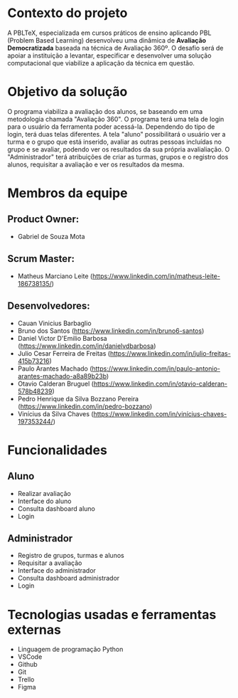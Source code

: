 # Contexto do projeto

A PBLTeX, especializada em cursos práticos de ensino aplicando PBL (Problem Based Learning) desenvolveu uma dinâmica de **Avaliação Democratizada** baseada na técnica de Avaliação 360º. O desafio será de apoiar a instituição a levantar, especificar e desenvolver uma solução computacional que viabilize a aplicação da técnica em questão.

# Objetivo da solução

O programa viabiliza a avaliação dos alunos, se baseando em uma metodologia chamada "Avaliação 360". O programa terá uma tela de login para o usuário da ferramenta poder acessá-la. Dependendo do tipo de login, terá duas telas diferentes. A tela "aluno" possibilitará o usuário ver a turma e o grupo que está inserido, avaliar as outras pessoas incluídas no grupo e se avaliar, podendo ver os resultados da sua própria avalialiação. O "Administrador" terá atribuições de criar as turmas, grupos e o registro dos alunos, requisitar a avaliação e ver os resultados da mesma.

# Membros da equipe

## Product Owner:

- Gabriel de Souza Mota

## Scrum Master:

- Matheus Marciano Leite (https://www.linkedin.com/in/matheus-leite-186738135/)

## Desenvolvedores:

- Cauan Vinicius Barbaglio
- Bruno dos Santos (https://www.linkedin.com/in/bruno6-santos)
- Daniel Victor D'Emilio Barbosa (https://www.linkedin.com/in/danielvdbarbosa)
- Julio Cesar Ferreira de Freitas (https://www.linkedin.com/in/julio-freitas-415b73216)
- Paulo Arantes Machado (https://www.linkedin.com/in/paulo-antonio-arantes-machado-a8a89b23b)
- Otavio Calderan Bruguel (https://www.linkedin.com/in/otavio-calderan-578b48239)
- Pedro Henrique da Silva Bozzano Pereira (https://www.linkedin.com/in/pedro-bozzano)
- Vinícius da Silva Chaves (https://www.linkedin.com/in/vinícius-chaves-197353244/)

# Funcionalidades

## Aluno

- Realizar avaliação
- Interface do aluno
- Consulta dashboard aluno
- Login

## Administrador

- Registro de grupos, turmas e alunos
- Requisitar a avaliação
- Interface do administrador
- Consulta dashboard administrador
- Login

# Tecnologias usadas e ferramentas externas

- Linguagem de programação Python
- VSCode
- Github
- Git
- Trello
- Figma
